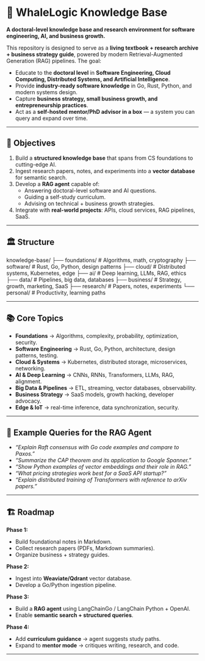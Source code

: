 # 🐋 WhaleLogic Knowledge Base

**A doctoral-level knowledge base and research environment for software engineering, AI, and business growth.**

This repository is designed to serve as a **living textbook + research archive + business strategy guide**, powered by modern Retrieval-Augmented Generation (RAG) pipelines. The goal:  
- Educate to the **doctoral level** in **Software Engineering, Cloud Computing, Distributed Systems, and Artificial Intelligence**.  
- Provide **industry-ready software knowledge** in Go, Rust, Python, and modern systems design.  
- Capture **business strategy, small business growth, and entrepreneurship practices**.  
- Act as a **self-hosted mentor/PhD advisor in a box** — a system you can query and expand over time.  

---

## 🎯 Objectives
1. Build a **structured knowledge base** that spans from CS foundations to cutting-edge AI.  
2. Ingest research papers, notes, and experiments into a **vector database** for semantic search.  
3. Develop a **RAG agent** capable of:  
   - Answering doctoral-level software and AI questions.  
   - Guiding a self-study curriculum.  
   - Advising on technical + business growth strategies.  
4. Integrate with **real-world projects**: APIs, cloud services, RAG pipelines, SaaS.  

---

## 🏛 Structure

knowledge-base/
├── foundations/ # Algorithms, math, cryptography
├── software/ # Rust, Go, Python, design patterns
├── cloud/ # Distributed systems, Kubernetes, edge
├── ai/ # Deep learning, LLMs, RAG, ethics
├── data/ # Pipelines, big data, databases
├── business/ # Strategy, growth, marketing, SaaS
├── research/ # Papers, notes, experiments
└── personal/ # Productivity, learning paths


---

## 📚 Core Topics

- **Foundations** → Algorithms, complexity, probability, optimization, security.  
- **Software Engineering** → Rust, Go, Python, architecture, design patterns, testing.  
- **Cloud & Systems** → Kubernetes, distributed storage, microservices, networking.  
- **AI & Deep Learning** → CNNs, RNNs, Transformers, LLMs, RAG, alignment.  
- **Big Data & Pipelines** → ETL, streaming, vector databases, observability.  
- **Business Strategy** → SaaS models, growth hacking, developer advocacy.  
- **Edge & IoT** → real-time inference, data synchronization, security.  

---

## 🧠 Example Queries for the RAG Agent
- *“Explain Raft consensus with Go code examples and compare to Paxos.”*  
- *“Summarize the CAP theorem and its application to Google Spanner.”*  
- *“Show Python examples of vector embeddings and their role in RAG.”*  
- *“What pricing strategies work best for a SaaS API startup?”*  
- *“Explain distributed training of Transformers with reference to arXiv papers.”*  

---

## 🏗 Roadmap

**Phase 1:**  
- Build foundational notes in Markdown.  
- Collect research papers (PDFs, Markdown summaries).  
- Organize business + strategy guides.  

**Phase 2:**  
- Ingest into **Weaviate/Qdrant** vector database.  
- Develop a Go/Python ingestion pipeline.  

**Phase 3:**  
- Build a **RAG agent** using LangChainGo / LangChain Python + OpenAI.  
- Enable **semantic search + structured queries**.  

**Phase 4:**  
- Add **curriculum guidance** → agent suggests study paths.  
- Expand to **mentor mode** → critiques writing, research, and code.  

---



